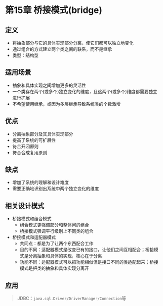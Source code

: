 # 第15章 桥接模式(bridge)

## 定义
+ 将抽象部分与它的具体实现部分分离，使它们都可以独立地变化
+ 通过组合的方式建立两个类之间的联系，而不是继承
+ 类型：结构型

## 适用场景
+ 抽象和具体实现之间增加更多的灵活性
+ 一个类存在两个(或多个)独立变化的维度，且这两个(或多个)维度都需要独立进行扩展
+ 不希望使用继承，或因为多层继承导致系统类的个数激增

## 优点
+ 分离抽象部分及其具体实现部分
+ 提高了系统的可扩展性
+ 符合开闭原则
+ 符合合成复用原则

## 缺点
+ 增加了系统的理解和设计难度
+ 需要正确地识别出系统中两个独立变化的维度

## 相关设计模式
+ 桥接模式和组合模式
  + 组合模式更强调部分和整体间的组合
  + 桥接模式强调平行级别上不同类的组合
+ 桥接模式和适配器模式
  + 共同点：都是为了让两个东西配合工作
  + 目的不同：适配器模式是改变已有的接口，让他们之间互相配合；桥接模式是分离抽象和具体的实现，核心在于分离
  + 功能不同：适配器模式可以把功能相似但是接口不同的类适配起来；桥接模式是把类的抽象和具体实现分离开

## 应用
> JDBC：`java.sql.Driver/DriverManager/Connection`等
